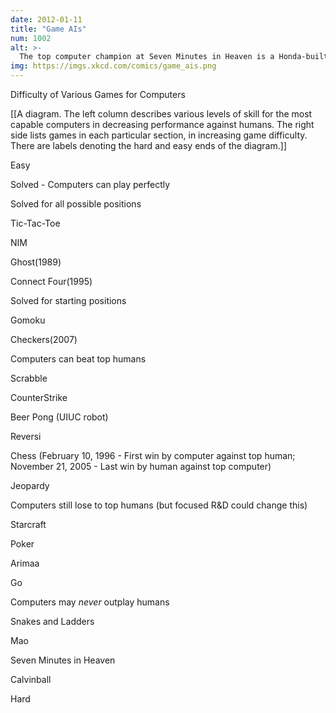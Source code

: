 ```yaml
---
date: 2012-01-11
title: "Game AIs"
num: 1002
alt: >-
  The top computer champion at Seven Minutes in Heaven is a Honda-built Realdoll, but to date it has been unable to outperform the human Seven Minutes in Heaven champion, Ken Jennings.
img: https://imgs.xkcd.com/comics/game_ais.png
---
```

Difficulty of Various Games for Computers

[[A diagram. The left column describes various levels of skill for the most capable computers in decreasing performance against humans.  The right side lists games in each particular section, in increasing game difficulty.  There are labels denoting the hard and easy ends of the diagram.]]

Easy

 Solved - Computers can play perfectly

  Solved for all possible positions

   Tic-Tac-Toe

   NIM

   Ghost(1989)

   Connect Four(1995)

  Solved for starting positions

   Gomoku

   Checkers(2007)

 Computers can beat top humans

  Scrabble

  CounterStrike

  Beer Pong (UIUC robot)

  Reversi

  Chess (February 10, 1996 - First win by computer against top human; November 21, 2005 - Last win by human against top computer)

  Jeopardy

 Computers still lose to top humans (but focused R&D could change this)

  Starcraft

  Poker

  Arimaa

  Go

 Computers may *never* outplay humans

  Snakes and Ladders

  Mao

  Seven Minutes in Heaven

  Calvinball

Hard

